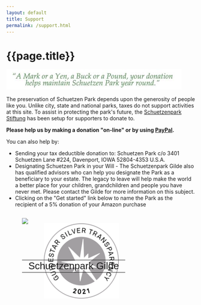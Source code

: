 ```yaml
---
layout: default
title: Support
permalink: /support.html
---
```


# {{page.title}}

![A Mark or a Yen, a Buck or a Pound, your donation helps maintain Schuetzen Park year round.](/assets/images/donate.jpg)

The preservation of Schuetzen Park depends upon the generosity of people like you. Unlike city, state and national parks, taxes do not support activities at this site. To assist in protecting the park's future, the [Schuetzenpark Stiftung](stiftung.html) has been setup for supporters to donate to. 

**Please help us by making a donation "on-line" or by using [PayPal](https://www.paypal.com/fundraiser/charity/2435895).**
     
You can also help by:
 * Sending your tax deductible donation to: Schuetzen Park c/o 3401 Schuetzen Lane #224, Davenport, IOWA 52804-4353 U.S.A.
 * Designating Schuetzen Park in your Will - The Schuetzenpark Gilde also has qualified advisors who can help you designate the Park as a beneficiary to your estate. The legacy to leave will help make the world a better place for your children, grandchildren and people you have never met. Please contact the Gilde for more information on this subject.
 * Clicking on the "Get started" link below to name the Park as the recipient of a 5% donation of your Amazon purchase

 <div style="margin-top: 1em;margin-left: 3em;display: inline-block;float: left; maring-right: 3em;">
  <div id="amznCharityBanner" style="position: relative;"><div><a href="http://smile.amazon.com/ch/39-1899268"><img src='https://d1ev1rt26nhnwq.cloudfront.net/ccmtblv2.png' id="banner" style="border-style: none;" /></a></div><table style="position: absolute; text-align: center; width: 300px; top: 97px; height: 65px; vertical-align: middle"><tr><td style="vertical-align: middle"><div style="max-height: 54px; overflow: hidden; padding-left: 10px; padding-right: 10px;"><span style="font-family: Arial; font-size: 26px; line-height: 26px;" class="charityNameSpan">Schuetzenpark Gilde</span></div></td></tr></table></div>
</div>
 <a style="margin-left: 3em;margin-top: 2em;float: left;" href="https://www.guidestar.org/profile/39-1899268"><img src="/assets/images/seal2021.svg" style="width: 200px"></a>

